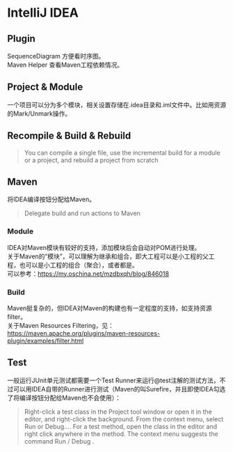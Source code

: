 # IntelliJ IDEA
## Plugin
SequenceDiagram 方便看时序图。<br>
Maven Helper 查看Maven工程依赖情况。
## Project & Module
一个项目可以分为多个模块，相关设置存储在.idea目录和.iml文件中。比如用资源的Mark/Unmark操作。
## Recompile & Build & Rebuild
> You can compile a single file, use the incremental build for a module or a project, and rebuild a project from scratch
## Maven
将IDEA编译按钮分配给Maven。
> Delegate build and run actions to Maven
### Module
IDEA对Maven模块有较好的支持，添加模块后会自动对POM进行处理。<br>
关于Maven的“模块”，可以理解为继承和组合，即大工程可以是小工程的父工程，也可以是小工程的组合（聚合），或者都是。<br>
可以参考：https://my.oschina.net/mzdbxqh/blog/846018
### Build
Maven挺复杂的，但IDEA对Maven的构建也有一定程度的支持，如支持资源filter。<br>
关于Maven Resources Filtering，见：https://maven.apache.org/plugins/maven-resources-plugin/examples/filter.html
## Test
一般运行JUnit单元测试都需要一个Test Runner来运行@test注解的测试方法，不过可以用IDEA自带的Runner进行测试（Maven的叫Surefire，并且即使IDEA勾选了将编译按钮分配给Maven也不会使用）：
> Right-click a test class in the Project tool window or open it in the editor, and right-click the background. From the context menu, select Run <class name> or Debug....
> For a test method, open the class in the editor and right click anywhere in the method. The context menu suggests the command Run / Debug <method name>.
